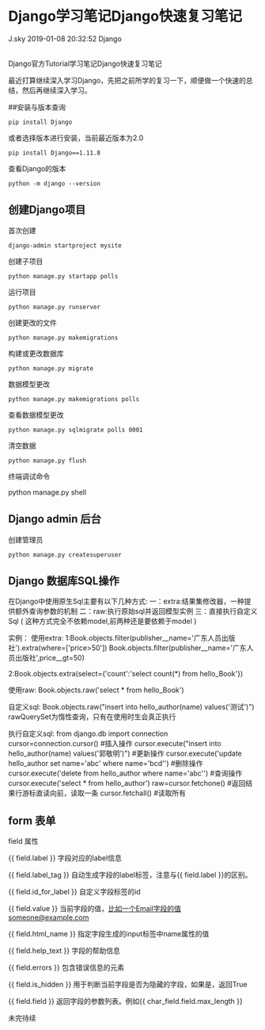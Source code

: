 <div class="blog-article">
<h1 class="title">Django学习笔记Django快速复习笔记</h1>
<span class="author">J.sky</span>
<span class="time">2019-01-08 20:32:52</span>
<span class="tag">Django</span>
</div>
</br>

Django官方Tutorial学习笔记Django快速复习笔记

最近打算继续深入学习Django，先把之前所学的复习一下，顺便做一个快速的总结，然后再继续深入学习。

##安装与版本查询


    pip install Django 

或者选择版本进行安装，当前最近版本为2.0

    pip install Django==1.11.8

查看Django的版本

    python -m django --version


## 创建Django项目

首次创建

    django-admin startproject mysite

创建子项目

    python manage.py startapp polls

运行项目

    python manage.py runserver

创建更改的文件

    python manage.py makemigrations

构建或更改数据库

    python manage.py migrate

数据模型更改

    python manage.py makemigrations polls

查看数据模型更改

    python manage.py sqlmigrate polls 0001

清空数据

    python manage.py flush

终端调试命令

   python manage.py shell

## Django admin 后台

创建管理员

    python manage.py createsuperuser


## Django 数据库SQL操作


在Django中使用原生Sql主要有以下几种方式:
一：extra:结果集修改器，一种提供额外查询参数的机制
二：raw:执行原始sql并返回模型实例
三：直接执行自定义Sql
(
这种方式完全不依赖model,前两种还是要依赖于model
)
 
实例：
使用extra:
1:Book.objects.filter(publisher__name='广东人员出版社').extra(where=['price>50'])
Book.objects.filter(publisher__name='广东人员出版社',price__gt=50)
 
2:Book.objects.extra(select={'count':'select count(*) from hello_Book'})
 
使用raw:
Book.objects.raw('select * from hello_Book')
 
自定义sql:
Book.objects.raw("insert into hello_author(name) values('测试')")
rawQuerySet为惰性查询，只有在使用时生会真正执行
 
执行自定义sql:
from django.db import connection
cursor=connection.cursor()
#插入操作
cursor.execute("insert into hello_author(name) values('郭敬明')")
#更新操作
cursor.execute('update hello_author set name='abc' where name='bcd'')
#删除操作
cursor.execute('delete from hello_author where name='abc'')
#查询操作
cursor.execute('select * from hello_author')
raw=cursor.fetchone() #返回结果行游标直读向前，读取一条
cursor.fetchall() #读取所有


## form 表单

field 属性

{{ field.label }}	字段对应的label信息

{{ field.label_tag }}	自动生成字段的label标签，注意与{{ field.label }}的区别。

{{ field.id_for_label }}	自定义字段标签的id

{{ field.value }}	当前字段的值，比如一个Email字段的值someone@example.com

{{ field.html_name }}	指定字段生成的input标签中name属性的值

{{ field.help_text }}	字段的帮助信息

{{ field.errors }}	包含错误信息的元素

{{ field.is_hidden }}	用于判断当前字段是否为隐藏的字段，如果是，返回True

{{ field.field }}	返回字段的参数列表。例如{{ char_field.field.max_length }}

未完待续